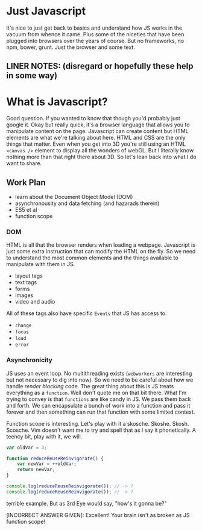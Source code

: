 # Just Javascript
It's nice to just get back to basics and understand how JS works in the vacuum from whence it came. Plus some of the niceties that have been plugged into browsers over the years of course. But no frameworks, no npm, bower, grunt. Just the browser and some text.

## LINER NOTES: (disregard or hopefully these help in some way)

#   What is Javascript?
Good question. If you wanted to know that though you'd probably just google it. Okay but really quick, it's a browser language that allows you to manipulate content on the page. Javascript can create content but HTML elements are what we're talking about here. HTML and CSS are the only things that matter. Even when you get into 3D you're still using an HTML `<canvas />` element to display all the wonders of webGL. But I literally know nothing more than that right there about 3D. So let's lean back into what I do want to share.

## Work Plan
* learn about the Document Object Model (DOM)
* asynchronousity and data fetching (and hazarads therein)
* ES5 et al
* function scope

### DOM
HTML is all that the browser renders when loading a webpage. Javascript is just some extra instruction that can modify the HTML on the fly. So we need to understand the most common elements and the things available to manipulate with them in JS.

* layout tags
* text tags
* forms
* images
* video and audio

All of these tags also have specific `Events` that JS has access to.

* `change`
* `focus`
* `load`
* `error`

### Asynchronicity
JS uses an event loop. No multithreading exists (`webworkers` are interesting but not necessary to dig into now). So we need to be careful about how we handle _render blocking_ code. The great thing about this is JS treats everything as a `function`. Well don't quote me on that bit there. What I'm trying to convey is that `functions` are like candy in JS. We pass them back and forth. We can encapsulate a bunch of work into a function and pass it forever and then something can run that function with some limited context.

Function scope is interesting. Let's play with it a skosche. Skoshe. Skosh. Scosche. Vim doesn't want me to try and spell that as I say it phonetically. A teency bit, play with it, we will.

```javascript
var oldVar = 3;

function reduceReuseReinvigorate() {
    var newVar = ++oldVar;
    return newVar;
}

console.log(reduceReuseReinvigorate()); // -> ?
console.log(reduceReuseReinvigorate()); // -> ?
```

terrible example. But as 3rd Eye would say, "how's it gonna be?"

[CORRECT ANSWER GIVEN]: Excellent!
[INCORRECT ANSWER GIVEN]: Excellent! Your brain isn't as broken as JS function scope!


